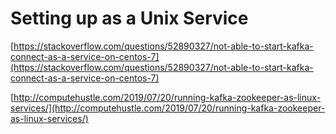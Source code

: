 # Setting up as a Unix Service

[https://stackoverflow.com/questions/52890327/not-able-to-start-kafka-connect-as-a-service-on-centos-7](https://stackoverflow.com/questions/52890327/not-able-to-start-kafka-connect-as-a-service-on-centos-7)

[http://computehustle.com/2019/07/20/running-kafka-zookeeper-as-linux-services/](http://computehustle.com/2019/07/20/running-kafka-zookeeper-as-linux-services/)

